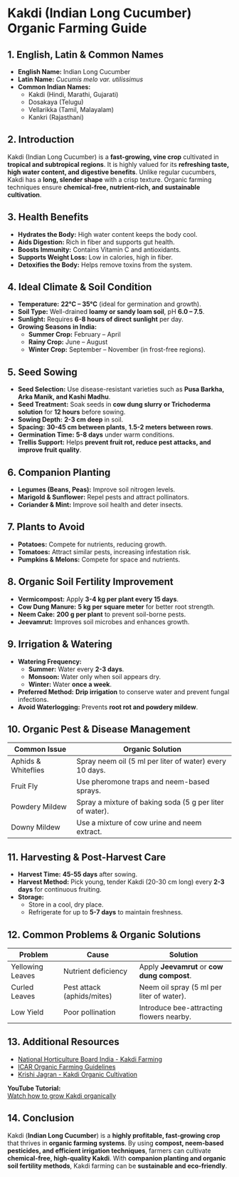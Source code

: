 # Kakdi (Indian Long Cucumber) Organic Farming Guide  

## 1. English, Latin & Common Names  

- **English Name:** Indian Long Cucumber  
- **Latin Name:** *Cucumis melo var. utilissimus*  
- **Common Indian Names:**  
  - Kakdi (Hindi, Marathi, Gujarati)  
  - Dosakaya (Telugu)  
  - Vellarikka (Tamil, Malayalam)  
  - Kankri (Rajasthani)  

## 2. Introduction  

Kakdi (Indian Long Cucumber) is a **fast-growing, vine crop** cultivated in **tropical and subtropical regions**. It is highly valued for its **refreshing taste, high water content, and digestive benefits**. Unlike regular cucumbers, Kakdi has a **long, slender shape** with a crisp texture. Organic farming techniques ensure **chemical-free, nutrient-rich, and sustainable cultivation**.

## 3. Health Benefits  

- **Hydrates the Body:** High water content keeps the body cool.  
- **Aids Digestion:** Rich in fiber and supports gut health.  
- **Boosts Immunity:** Contains Vitamin C and antioxidants.  
- **Supports Weight Loss:** Low in calories, high in fiber.  
- **Detoxifies the Body:** Helps remove toxins from the system.  

## 4. Ideal Climate & Soil Condition  

- **Temperature:** **22°C – 35°C** (ideal for germination and growth).  
- **Soil Type:** Well-drained **loamy or sandy loam soil**, pH **6.0 – 7.5**.  
- **Sunlight:** Requires **6-8 hours of direct sunlight** per day.  
- **Growing Seasons in India:**  
  - **Summer Crop:** February – April  
  - **Rainy Crop:** June – August  
  - **Winter Crop:** September – November (in frost-free regions).  

## 5. Seed Sowing  

- **Seed Selection:** Use disease-resistant varieties such as **Pusa Barkha, Arka Manik, and Kashi Madhu**.  
- **Seed Treatment:** Soak seeds in **cow dung slurry or Trichoderma solution** for **12 hours** before sowing.  
- **Sowing Depth:** **2-3 cm deep** in soil.  
- **Spacing:** **30-45 cm between plants**, **1.5-2 meters between rows**.  
- **Germination Time:** **5-8 days** under warm conditions.  
- **Trellis Support:** Helps **prevent fruit rot, reduce pest attacks, and improve fruit quality**.  

## 6. Companion Planting  

- **Legumes (Beans, Peas):** Improve soil nitrogen levels.  
- **Marigold & Sunflower:** Repel pests and attract pollinators.  
- **Coriander & Mint:** Improve soil health and deter insects.  

## 7. Plants to Avoid  

- **Potatoes:** Compete for nutrients, reducing growth.  
- **Tomatoes:** Attract similar pests, increasing infestation risk.  
- **Pumpkins & Melons:** Compete for space and nutrients.  

## 8. Organic Soil Fertility Improvement  

- **Vermicompost:** Apply **3-4 kg per plant every 15 days**.  
- **Cow Dung Manure:** **5 kg per square meter** for better root strength.  
- **Neem Cake:** **200 g per plant** to prevent soil-borne pests.  
- **Jeevamrut:** Improves soil microbes and enhances growth.  

## 9. Irrigation & Watering  

- **Watering Frequency:**  
  - **Summer:** Water every **2-3 days**.  
  - **Monsoon:** Water only when soil appears dry.  
  - **Winter:** Water **once a week**.  
- **Preferred Method:** **Drip irrigation** to conserve water and prevent fungal infections.  
- **Avoid Waterlogging:** Prevents **root rot and powdery mildew**.  

## 10. Organic Pest & Disease Management  

| Common Issue        | Organic Solution                                      |
|---------------------|------------------------------------------------------|
| Aphids & Whiteflies | Spray neem oil (5 ml per liter of water) every 10 days. |
| Fruit Fly          | Use pheromone traps and neem-based sprays.           |
| Powdery Mildew     | Spray a mixture of baking soda (5 g per liter of water). |
| Downy Mildew       | Use a mixture of cow urine and neem extract.         |

## 11. Harvesting & Post-Harvest Care  

- **Harvest Time:** **45-55 days** after sowing.  
- **Harvest Method:** Pick young, tender Kakdi (20-30 cm long) every **2-3 days** for continuous fruiting.  
- **Storage:**  
  - Store in a cool, dry place.  
  - Refrigerate for up to **5-7 days** to maintain freshness.  

## 12. Common Problems & Organic Solutions  

| Problem          | Cause                        | Solution                                         |
|-----------------|-----------------------------|-------------------------------------------------|
| Yellowing Leaves | Nutrient deficiency         | Apply **Jeevamrut** or **cow dung compost**.    |
| Curled Leaves   | Pest attack (aphids/mites)  | Neem oil spray (5 ml per liter of water).       |
| Low Yield       | Poor pollination            | Introduce bee-attracting flowers nearby.        |

## 13. Additional Resources  

- [National Horticulture Board India - Kakdi Farming](http://nhb.gov.in)  
- [ICAR Organic Farming Guidelines](https://icar.org.in)  
- [Krishi Jagran - Kakdi Organic Cultivation](https://www.krishijagran.com)  

**YouTube Tutorial:**  
[Watch how to grow Kakdi organically](https://www.youtube.com/watch?v=xyz123)  

## 14. Conclusion  

Kakdi (**Indian Long Cucumber**) is a **highly profitable, fast-growing crop** that thrives in **organic farming systems**. By using **compost, neem-based pesticides, and efficient irrigation techniques**, farmers can cultivate **chemical-free, high-quality Kakdi**. With **companion planting and organic soil fertility methods**, Kakdi farming can be **sustainable and eco-friendly**.
